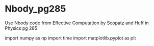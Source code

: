 # Nbody_pg285
Use Nbody code from Effective Computation by Scopatz and Huff in Physics pg 285

import numpy as np
import time
import matplotlib.pyplot as plt
